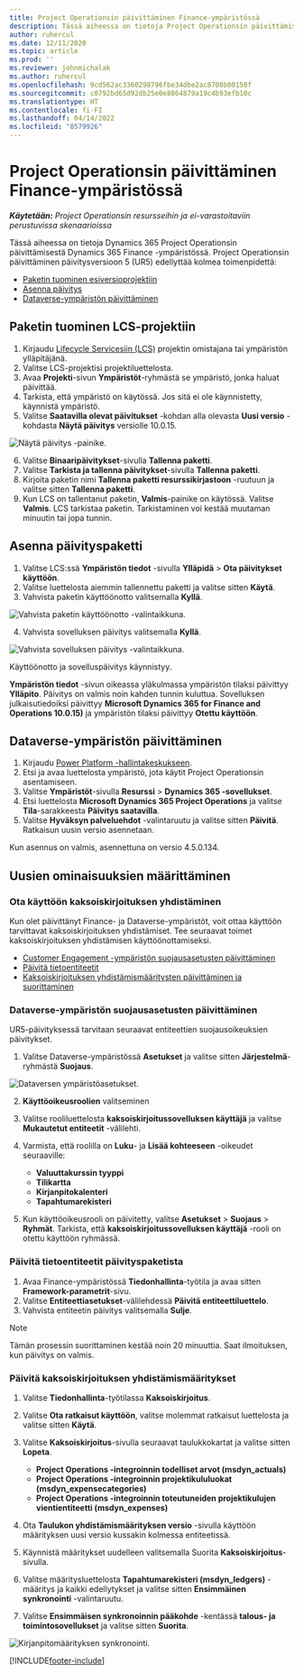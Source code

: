 ```yaml
---
title: Project Operationsin päivittäminen Finance-ympäristössä
description: Tässä aiheessa on tietoja Project Operationsin päivittämisestä Dynamics 365 Finance -ympäristössä.
author: ruhercul
ms.date: 12/11/2020
ms.topic: article
ms.prod: ''
ms.reviewer: johnmichalak
ms.author: ruhercul
ms.openlocfilehash: 9cd562ac3360298796fbe34dbe2ac8708b00150f
ms.sourcegitcommit: c0792bd65d92db25e0e8864879a19c4b93efb10c
ms.translationtype: HT
ms.contentlocale: fi-FI
ms.lasthandoff: 04/14/2022
ms.locfileid: "8579926"
---
```

# <a name="update-project-operations-in-your-finance-environment"></a>Project Operationsin päivittäminen Finance-ympäristössä

_**Käytetään:** Project Operationsin resursseihin ja ei-varastoitaviin perustuvissa skenaarioissa_


Tässä aiheessa on tietoja Dynamics 365 Project Operationsin päivittämisestä Dynamics 365 Finance -ympäristössä. Project Operationsin päivittäminen päivitysversioon 5 (UR5) edellyttää kolmea toimenpidettä:

- [Paketin tuominen esiversioprojektiin](#import)
- [Asenna päivitys](#apply)
- [Dataverse-ympäristön päivittäminen](#update)

## <a name="import-the-package-into-your-lcs-project"></a><a name="import"></a>Paketin tuominen LCS-projektiin

1. Kirjaudu [Lifecycle Servicesiin (LCS)](https://lcs.dynamics.com/) projektin omistajana tai ympäristön ylläpitäjänä.
2. Valitse LCS-projektisi projektiluettelosta.
3. Avaa **Projekti**-sivun **Ympäristöt**-ryhmästä se ympäristö, jonka haluat päivittää.
4. Tarkista, että ympäristö on käytössä. Jos sitä ei ole käynnistetty, käynnistä ympäristö.
5. Valitse **Saatavilla olevat päivitukset** -kohdan alla olevasta **Uusi versio** -kohdasta **Näytä päivitys** versiolle 10.0.15.

![Näytä päivitys -painike.](media/view-update.png)

6. Valitse **Binaaripäivitykset**-sivulla **Tallenna paketti**.
7. Valitse **Tarkista ja tallenna päivitykset**-sivulla **Tallenna paketti**.
8. Kirjoita paketin nimi **Tallenna paketti resurssikirjastoon** -ruutuun ja valitse sitten **Tallenna paketti**.
9. Kun LCS on tallentanut paketin, **Valmis**-painike on käytössä. Valitse **Valmis**. LCS tarkistaa paketin. Tarkistaminen voi kestää muutaman minuutin tai jopa tunnin.


## <a name="apply-the-package-update"></a><a name="apply"></a>Asenna päivityspaketti

1. Valitse LCS:ssä **Ympäristön tiedot** -sivulla **Ylläpidä** > **Ota päivitykset käyttöön**.
2. Valitse luettelosta aiemmin tallennettu paketti ja valitse sitten **Käytä**.
3. Vahvista paketin käyttöönotto valitsemalla **Kyllä**.

![Vahvista paketin käyttöönotto -valintaikkuna.](media/confirm-package-deployment.png)

4. Vahvista sovelluksen päivitys valitsemalla **Kyllä**.

![Vahvista sovelluksen päivitys -valintaikkuna.](media/confirm-application-update.png)

Käyttöönotto ja sovelluspäivitys käynnistyy. 

**Ympäristön tiedot** -sivun oikeassa yläkulmassa ympäristön tilaksi päivittyy **Ylläpito**. Päivitys on valmis noin kahden tunnin kuluttua. Sovelluksen julkaisutiedoiksi päivittyy **Microsoft Dynamics 365 for Finance and Operations 10.0.15)** ja ympäristön tilaksi päivittyy **Otettu käyttöön**.


## <a name="update-your-dataverse-environment"></a><a name="update"></a>Dataverse-ympäristön päivittäminen

1. Kirjaudu [Power Platform -hallintakeskukseen](https://admin.powerplatform.com/).
2. Etsi ja avaa luettelosta ympäristö, jota käytit Project Operationsin asentamiseen.
3. Valitse **Ympäristöt**-sivulla **Resurssi** > **Dynamics 365 -sovellukset**.
4. Etsi luettelosta **Microsoft Dynamics 365 Project Operations** ja valitse **Tila**-sarakkeesta **Päivitys saatavilla**.
5. Valitse **Hyväksyn palveluehdot** -valintaruutu ja valitse sitten **Päivitä**. Ratkaisun uusin versio asennetaan.

Kun asennus on valmis, asennettuna on versio 4.5.0.134.

## <a name="configure-new-features"></a>Uusien ominaisuuksien määrittäminen

### <a name="enable-dual-write-mapping"></a>Ota käyttöön kaksoiskirjoituksen yhdistäminen

Kun olet päivittänyt Finance- ja Dataverse-ympäristöt, voit ottaa käyttöön tarvittavat kaksoiskirjoituksen yhdistämiset. Tee seuraavat toimet kaksoiskirjoituksen yhdistämisen käyttöönottamiseksi.

- [Customer Engagement -ympäristön suojausasetusten päivittäminen](#security)
- [Päivitä tietoentiteetit](#refresh)
- [Kaksoiskirjoituksen yhdistämismääritysten päivittäminen ja suorittaminen](#run)

### <a name="update-security-settings-on-the-dataverse-environment"></a><a name="security"></a>Dataverse-ympäristön suojausasetusten päivittäminen

UR5-päivityksessä tarvitaan seuraavat entiteettien suojausoikeuksien päivitykset.

1. Valitse Dataverse-ympäristössä **Asetukset** ja valitse sitten **Järjestelmä**-ryhmästä **Suojaus**.

![Dataversen ympäristöasetukset.](media/Picture21.png)

2. **Käyttöoikeusroolien** valitseminen
3. Valitse rooliluettelosta **kaksoiskirjoitussovelluksen käyttäjä** ja valitse **Mukautetut entiteetit** -välilehti. 
4. Varmista, että roolilla on **Luku**- ja **Lisää kohteeseen** -oikeudet seuraaville:

      - **Valuuttakurssin tyyppi**
      - **Tilikartta** 
      - **Kirjanpitokalenteri** 
      - **Tapahtumarekisteri**

5. Kun käyttöoikeusrooli on päivitetty, valitse **Asetukset** > **Suojaus** > **Ryhmät**. Tarkista, että **kaksoiskirjoitussovelluksen käyttäjä** -rooli on otettu käyttöön ryhmässä. 

### <a name="refresh-data-entities-from-the-update"></a><a name="refresh"></a>Päivitä tietoentiteetit päivityspaketista

1. Avaa Finance-ympäristössä **Tiedonhallinta**-työtila ja avaa sitten **Framework-parametrit**-sivu.
2. Valitse **Entiteettiasetukset**-välilehdessä **Päivitä entiteettiluettelo**.
3. Vahvista entiteetin päivitys valitsemalla **Sulje**.

 > [!NOTE]
 > Tämän prosessin suorittaminen kestää noin 20 minuuttia. Saat ilmoituksen, kun päivitys on valmis.

### <a name="update-dual-write-mappings"></a><a name="run"></a>Päivitä kaksoiskirjoituksen yhdistämismääritykset

1. Valitse **Tiedonhallinta**-työtilassa **Kaksoiskirjoitus**.
2. Valitse **Ota ratkaisut käyttöön**, valitse molemmat ratkaisut luettelosta ja valitse sitten **Käytä**.
3. Valitse **Kaksoiskirjoitus**-sivulla seuraavat taulukkokartat ja valitse sitten **Lopeta**.

    - **Project Operations -integroinnin todelliset arvot (msdyn_actuals)**
    - **Project Operations -integroinnin projektikululuokat (msdyn_expensecategories)**
    - **Project Operations -integroinnin toteutuneiden projektikulujen vientientiteetti (msdyn_expenses)**

4. Ota **Taulukon yhdistämismäärityksen versio** -sivulla käyttöön määrityksen uusi versio kussakin kolmessa entiteetissä.
5. Käynnistä määritykset uudelleen valitsemalla Suorita **Kaksoiskirjoitus**-sivulla.
6. Valitse määritysluettelosta **Tapahtumarekisteri (msdyn_ledgers)** -määritys ja kaikki edellytykset ja valitse sitten **Ensimmäinen synkronointi** -valintaruutu. 
7. Valitse **Ensimmäisen synkronoinnin pääkohde** -kentässä **talous- ja toimintosovellukset** ja valitse sitten **Suorita**.
 
 ![Kirjanpitomäärityksen synkronointi.](media/DW6.png)
 


[!INCLUDE[footer-include](../includes/footer-banner.md)]